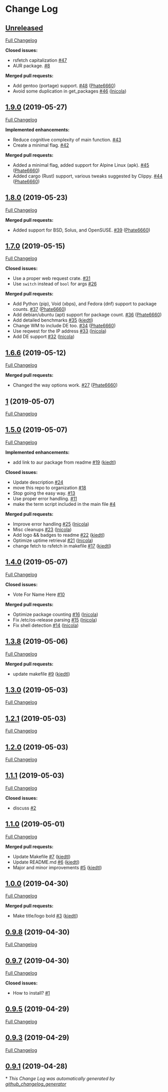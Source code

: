 # Change Log

## [Unreleased](https://github.com/rsfetch/rsfetch/tree/HEAD)

[Full Changelog](https://github.com/rsfetch/rsfetch/compare/1.9.0...HEAD)

**Closed issues:**

- rsfetch capitalization [\#47](https://github.com/rsfetch/rsfetch/issues/47)
- AUR package. [\#8](https://github.com/rsfetch/rsfetch/issues/8)

**Merged pull requests:**

- Add gentoo \(portage\) support. [\#48](https://github.com/rsfetch/rsfetch/pull/48) ([Phate6660](https://github.com/Phate6660))
- Avoid some duplication in get\_packages [\#46](https://github.com/rsfetch/rsfetch/pull/46) ([lnicola](https://github.com/lnicola))

## [1.9.0](https://github.com/rsfetch/rsfetch/tree/1.9.0) (2019-05-27)
[Full Changelog](https://github.com/rsfetch/rsfetch/compare/1.8.0...1.9.0)

**Implemented enhancements:**

- Reduce cognitive complexity of main function. [\#43](https://github.com/rsfetch/rsfetch/issues/43)
- Create a minimal flag. [\#42](https://github.com/rsfetch/rsfetch/issues/42)

**Merged pull requests:**

- Added a minimal flag, added support for Alpine Linux \(apk\). [\#45](https://github.com/rsfetch/rsfetch/pull/45) ([Phate6660](https://github.com/Phate6660))
- Added cargo \(Rust\) support, various tweaks suggested by Clippy. [\#44](https://github.com/rsfetch/rsfetch/pull/44) ([Phate6660](https://github.com/Phate6660))

## [1.8.0](https://github.com/rsfetch/rsfetch/tree/1.8.0) (2019-05-23)
[Full Changelog](https://github.com/rsfetch/rsfetch/compare/1.7.0...1.8.0)

**Merged pull requests:**

- Added support for BSD, Solus, and OpenSUSE. [\#39](https://github.com/rsfetch/rsfetch/pull/39) ([Phate6660](https://github.com/Phate6660))

## [1.7.0](https://github.com/rsfetch/rsfetch/tree/1.7.0) (2019-05-15)
[Full Changelog](https://github.com/rsfetch/rsfetch/compare/1.6.6...1.7.0)

**Closed issues:**

- Use a proper web request crate. [\#31](https://github.com/rsfetch/rsfetch/issues/31)
- Use `switch` instead of `bool` for args [\#26](https://github.com/rsfetch/rsfetch/issues/26)

**Merged pull requests:**

- Add Python \(pip\), Void \(xbps\), and Fedora \(dnf\) support to package counts. [\#37](https://github.com/rsfetch/rsfetch/pull/37) ([Phate6660](https://github.com/Phate6660))
- Add debian/ubuntu \(apt\) support for package count. [\#36](https://github.com/rsfetch/rsfetch/pull/36) ([Phate6660](https://github.com/Phate6660))
- Add detailed benchmarks [\#35](https://github.com/rsfetch/rsfetch/pull/35) ([kiedtl](https://github.com/kiedtl))
- Change WM to include DE too. [\#34](https://github.com/rsfetch/rsfetch/pull/34) ([Phate6660](https://github.com/Phate6660))
- Use reqwest for the IP address [\#33](https://github.com/rsfetch/rsfetch/pull/33) ([lnicola](https://github.com/lnicola))
- Add DE support [\#32](https://github.com/rsfetch/rsfetch/pull/32) ([lnicola](https://github.com/lnicola))

## [1.6.6](https://github.com/rsfetch/rsfetch/tree/1.6.6) (2019-05-12)
[Full Changelog](https://github.com/rsfetch/rsfetch/compare/1...1.6.6)

**Merged pull requests:**

- Changed the way options work. [\#27](https://github.com/rsfetch/rsfetch/pull/27) ([Phate6660](https://github.com/Phate6660))

## [1](https://github.com/rsfetch/rsfetch/tree/1) (2019-05-07)
[Full Changelog](https://github.com/rsfetch/rsfetch/compare/1.5.0...1)

## [1.5.0](https://github.com/rsfetch/rsfetch/tree/1.5.0) (2019-05-07)
[Full Changelog](https://github.com/rsfetch/rsfetch/compare/1.4.0...1.5.0)

**Implemented enhancements:**

- add link to aur package from readme [\#19](https://github.com/rsfetch/rsfetch/pull/19) ([kiedtl](https://github.com/kiedtl))

**Closed issues:**

- Update description [\#24](https://github.com/rsfetch/rsfetch/issues/24)
- move this repo to organization [\#18](https://github.com/rsfetch/rsfetch/issues/18)
- Stop going the easy way. [\#13](https://github.com/rsfetch/rsfetch/issues/13)
- Use proper error handling. [\#11](https://github.com/rsfetch/rsfetch/issues/11)
- make the term script included in the main file [\#4](https://github.com/rsfetch/rsfetch/issues/4)

**Merged pull requests:**

- Improve error handling [\#25](https://github.com/rsfetch/rsfetch/pull/25) ([lnicola](https://github.com/lnicola))
- Misc cleanups [\#23](https://github.com/rsfetch/rsfetch/pull/23) ([lnicola](https://github.com/lnicola))
- Add logo && badges to readme [\#22](https://github.com/rsfetch/rsfetch/pull/22) ([kiedtl](https://github.com/kiedtl))
- Optimize uptime retrieval [\#21](https://github.com/rsfetch/rsfetch/pull/21) ([lnicola](https://github.com/lnicola))
- change fetch to rsfetch in makefile [\#17](https://github.com/rsfetch/rsfetch/pull/17) ([kiedtl](https://github.com/kiedtl))

## [1.4.0](https://github.com/rsfetch/rsfetch/tree/1.4.0) (2019-05-07)
[Full Changelog](https://github.com/rsfetch/rsfetch/compare/1.3.8...1.4.0)

**Closed issues:**

- Vote For Name Here [\#10](https://github.com/rsfetch/rsfetch/issues/10)

**Merged pull requests:**

- Optimize package counting [\#16](https://github.com/rsfetch/rsfetch/pull/16) ([lnicola](https://github.com/lnicola))
- Fix /etc/os-release parsing [\#15](https://github.com/rsfetch/rsfetch/pull/15) ([lnicola](https://github.com/lnicola))
- Fix shell detection [\#14](https://github.com/rsfetch/rsfetch/pull/14) ([lnicola](https://github.com/lnicola))

## [1.3.8](https://github.com/rsfetch/rsfetch/tree/1.3.8) (2019-05-06)
[Full Changelog](https://github.com/rsfetch/rsfetch/compare/1.3.0...1.3.8)

**Merged pull requests:**

- update makefile [\#9](https://github.com/rsfetch/rsfetch/pull/9) ([kiedtl](https://github.com/kiedtl))

## [1.3.0](https://github.com/rsfetch/rsfetch/tree/1.3.0) (2019-05-03)
[Full Changelog](https://github.com/rsfetch/rsfetch/compare/1.2.1...1.3.0)

## [1.2.1](https://github.com/rsfetch/rsfetch/tree/1.2.1) (2019-05-03)
[Full Changelog](https://github.com/rsfetch/rsfetch/compare/1.2.0...1.2.1)

## [1.2.0](https://github.com/rsfetch/rsfetch/tree/1.2.0) (2019-05-03)
[Full Changelog](https://github.com/rsfetch/rsfetch/compare/1.1.1...1.2.0)

## [1.1.1](https://github.com/rsfetch/rsfetch/tree/1.1.1) (2019-05-03)
[Full Changelog](https://github.com/rsfetch/rsfetch/compare/1.1.0...1.1.1)

**Closed issues:**

- discuss [\#2](https://github.com/rsfetch/rsfetch/issues/2)

## [1.1.0](https://github.com/rsfetch/rsfetch/tree/1.1.0) (2019-05-01)
[Full Changelog](https://github.com/rsfetch/rsfetch/compare/1.0.0...1.1.0)

**Merged pull requests:**

- Update Makefile [\#7](https://github.com/rsfetch/rsfetch/pull/7) ([kiedtl](https://github.com/kiedtl))
- Update README.md [\#6](https://github.com/rsfetch/rsfetch/pull/6) ([kiedtl](https://github.com/kiedtl))
- Major and minor improvements [\#5](https://github.com/rsfetch/rsfetch/pull/5) ([kiedtl](https://github.com/kiedtl))

## [1.0.0](https://github.com/rsfetch/rsfetch/tree/1.0.0) (2019-04-30)
[Full Changelog](https://github.com/rsfetch/rsfetch/compare/0.9.8...1.0.0)

**Merged pull requests:**

- Make title/logo bold [\#3](https://github.com/rsfetch/rsfetch/pull/3) ([kiedtl](https://github.com/kiedtl))

## [0.9.8](https://github.com/rsfetch/rsfetch/tree/0.9.8) (2019-04-30)
[Full Changelog](https://github.com/rsfetch/rsfetch/compare/0.9.7...0.9.8)

## [0.9.7](https://github.com/rsfetch/rsfetch/tree/0.9.7) (2019-04-30)
[Full Changelog](https://github.com/rsfetch/rsfetch/compare/0.9.5...0.9.7)

**Closed issues:**

- How to install? [\#1](https://github.com/rsfetch/rsfetch/issues/1)

## [0.9.5](https://github.com/rsfetch/rsfetch/tree/0.9.5) (2019-04-29)
[Full Changelog](https://github.com/rsfetch/rsfetch/compare/0.9.3...0.9.5)

## [0.9.3](https://github.com/rsfetch/rsfetch/tree/0.9.3) (2019-04-29)
[Full Changelog](https://github.com/rsfetch/rsfetch/compare/0.9.1...0.9.3)

## [0.9.1](https://github.com/rsfetch/rsfetch/tree/0.9.1) (2019-04-28)


\* *This Change Log was automatically generated by [github_changelog_generator](https://github.com/skywinder/Github-Changelog-Generator)*